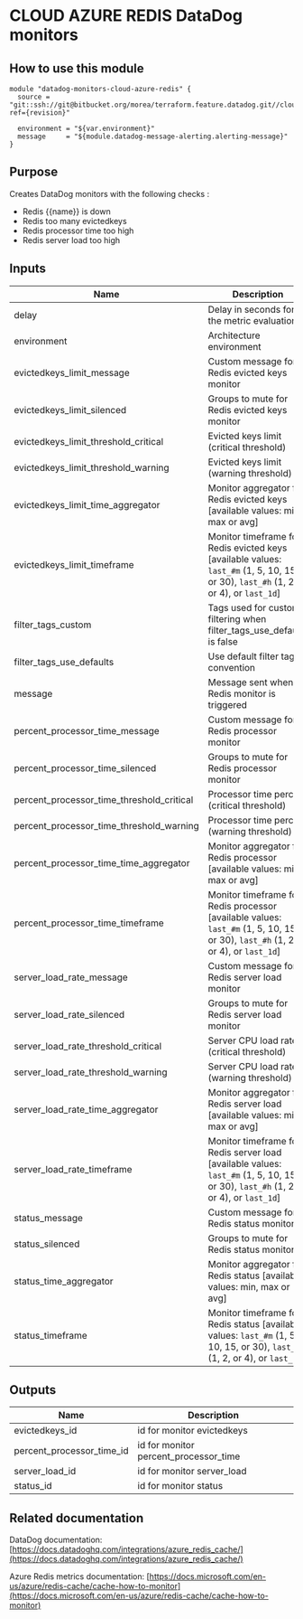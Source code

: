 # CLOUD AZURE REDIS DataDog monitors

## How to use this module

```
module "datadog-monitors-cloud-azure-redis" {
  source = "git::ssh://git@bitbucket.org/morea/terraform.feature.datadog.git//cloud/azure/redis?ref={revision}"

  environment = "${var.environment}"
  message     = "${module.datadog-message-alerting.alerting-message}"
}

```

## Purpose

Creates DataDog monitors with the following checks :

- Redis {{name}} is down
- Redis too many evictedkeys
- Redis processor time too high
- Redis server load too high

## Inputs

| Name | Description | Type | Default | Required |
|------|-------------|:----:|:-----:|:-----:|
| delay | Delay in seconds for the metric evaluation | string | `900` | no |
| environment | Architecture environment | string | - | yes |
| evictedkeys_limit_message | Custom message for Redis evicted keys monitor | string | `` | no |
| evictedkeys_limit_silenced | Groups to mute for Redis evicted keys monitor | map | `<map>` | no |
| evictedkeys_limit_threshold_critical | Evicted keys limit (critical threshold) | string | `100` | no |
| evictedkeys_limit_threshold_warning | Evicted keys limit (warning threshold) | string | `0` | no |
| evictedkeys_limit_time_aggregator | Monitor aggregator for Redis evicted keys [available values: min, max or avg] | string | `avg` | no |
| evictedkeys_limit_timeframe | Monitor timeframe for Redis evicted keys [available values: `last_#m` (1, 5, 10, 15, or 30), `last_#h` (1, 2, or 4), or `last_1d`] | string | `last_5m` | no |
| filter_tags_custom | Tags used for custom filtering when filter_tags_use_defaults is false | string | `*` | no |
| filter_tags_use_defaults | Use default filter tags convention | string | `true` | no |
| message | Message sent when a Redis monitor is triggered | string | - | yes |
| percent_processor_time_message | Custom message for Redis processor monitor | string | `` | no |
| percent_processor_time_silenced | Groups to mute for Redis processor monitor | map | `<map>` | no |
| percent_processor_time_threshold_critical | Processor time percent (critical threshold) | string | `80` | no |
| percent_processor_time_threshold_warning | Processor time percent (warning threshold) | string | `60` | no |
| percent_processor_time_time_aggregator | Monitor aggregator for Redis processor [available values: min, max or avg] | string | `min` | no |
| percent_processor_time_timeframe | Monitor timeframe for Redis processor [available values: `last_#m` (1, 5, 10, 15, or 30), `last_#h` (1, 2, or 4), or `last_1d`] | string | `last_5m` | no |
| server_load_rate_message | Custom message for Redis server load monitor | string | `` | no |
| server_load_rate_silenced | Groups to mute for Redis server load monitor | map | `<map>` | no |
| server_load_rate_threshold_critical | Server CPU load rate (critical threshold) | string | `90` | no |
| server_load_rate_threshold_warning | Server CPU load rate (warning threshold) | string | `70` | no |
| server_load_rate_time_aggregator | Monitor aggregator for Redis server load [available values: min, max or avg] | string | `min` | no |
| server_load_rate_timeframe | Monitor timeframe for Redis server load [available values: `last_#m` (1, 5, 10, 15, or 30), `last_#h` (1, 2, or 4), or `last_1d`] | string | `last_5m` | no |
| status_message | Custom message for Redis status monitor | string | `` | no |
| status_silenced | Groups to mute for Redis status monitor | map | `<map>` | no |
| status_time_aggregator | Monitor aggregator for Redis status [available values: min, max or avg] | string | `max` | no |
| status_timeframe | Monitor timeframe for Redis status [available values: `last_#m` (1, 5, 10, 15, or 30), `last_#h` (1, 2, or 4), or `last_1d`] | string | `last_5m` | no |

## Outputs

| Name | Description |
|------|-------------|
| evictedkeys_id | id for monitor evictedkeys |
| percent_processor_time_id | id for monitor percent_processor_time |
| server_load_id | id for monitor server_load |
| status_id | id for monitor status |

## Related documentation

DataDog documentation: [https://docs.datadoghq.com/integrations/azure_redis_cache/](https://docs.datadoghq.com/integrations/azure_redis_cache/)

Azure Redis metrics documentation: [https://docs.microsoft.com/en-us/azure/redis-cache/cache-how-to-monitor](https://docs.microsoft.com/en-us/azure/redis-cache/cache-how-to-monitor)
